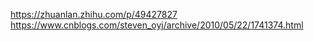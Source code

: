 

https://zhuanlan.zhihu.com/p/49427827
https://www.cnblogs.com/steven_oyj/archive/2010/05/22/1741374.html


